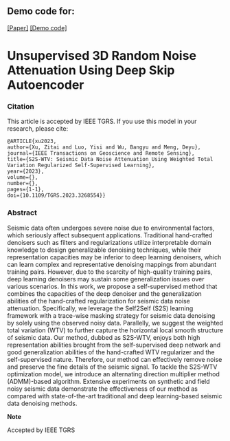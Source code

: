 ## Demo code for:


[[Paper]](https://ieeexplore.ieee.org/document/10105620)
[[Demo code]](https://github.com/XuZitai/S2S-WTV/blob/main/S2S_WTV.py)
# Unsupervised 3D Random Noise Attenuation Using Deep Skip Autoencoder  


### Citation

This article is accepted by IEEE TGRS. If you use this model in your research, please cite:

    @ARTICLE{xu2023,
    author={Xu, Zitai and Luo, Yisi and Wu, Bangyu and Meng, Deyu},
    journal={IEEE Transactions on Geoscience and Remote Sensing}, 
    title={S2S-WTV: Seismic Data Noise Attenuation Using Weighted Total Variation Regularized Self-Supervised Learning}, 
    year={2023},
    volume={},
    number={},
    pages={1-1},
    doi={10.1109/TGRS.2023.3268554}}
     

### Abstract

Seismic data often undergoes severe noise due to environmental factors, which seriously affect subsequent applications. Traditional hand-crafted denoisers such as filters and regularizations utilize interpretable domain knowledge to design generalizable denoising techniques, while their representation capacities may be inferior to deep learning denoisers, which can learn complex and representative denoising mappings from abundant training pairs. However, due to the scarcity of high-quality training pairs, deep learning denoisers may sustain some generalization issues over various scenarios. In this work, we propose a self-supervised method that combines the capacities of the deep denoiser and the generalization abilities of the hand-crafted regularization for seismic data noise attenuation. Specifically, we leverage the Self2Self (S2S) learning framework with a trace-wise masking strategy for seismic data denoising by solely using the observed noisy data. Parallelly, we suggest the weighted total variation (WTV) to further capture the horizontal local smooth structure of seismic data. Our method, dubbed as S2S-WTV, enjoys both high representation abilities brought from the self-supervised deep network and good generalization abilities of the hand-crafted WTV regularizer and the self-supervised nature. Therefore, our method can effectively remove noise and preserve the fine details of the seismic signal. To tackle the S2S-WTV optimization model, we introduce an alternating direction multiplier method (ADMM)-based algorithm. Extensive experiments on synthetic and field noisy seismic data demonstrate the effectiveness of our method as compared with state-of-the-art traditional and deep learning-based seismic data denoising methods.
 

**Note**

Accepted by IEEE TGRS
